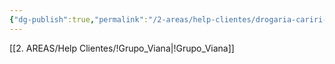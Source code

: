 ```yaml
---
{"dg-publish":true,"permalink":"/2-areas/help-clientes/drogaria-cariri-2/","dgPassFrontmatter":true,"created":"2025-09-26T12:31:41.310-03:00","updated":"2025-09-26T12:33:41.730-03:00"}
---
```


[[2. AREAS/Help Clientes/!Grupo_Viana\|!Grupo_Viana]]